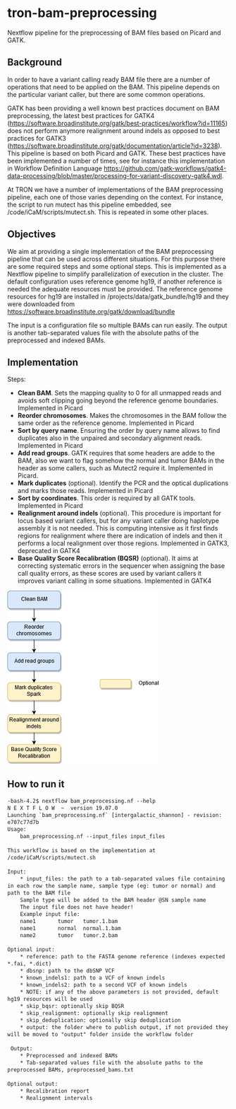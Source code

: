 # tron-bam-preprocessing

Nextflow pipeline for the preprocessing of BAM files based on Picard and GATK.


## Background

In order to have a variant calling ready BAM file there are a number of operations that need to be applied on the BAM. This pipeline depends on the particular variant caller, but there are some common operations.

GATK has been providing a well known best practices document on BAM preprocessing, the latest best practices for GATK4 (https://software.broadinstitute.org/gatk/best-practices/workflow?id=11165) does not perform anymore realignment around indels as opposed to best practices for GATK3 (https://software.broadinstitute.org/gatk/documentation/article?id=3238). This pipeline is based on both Picard and GATK. These best practices have been implemented a number of times, see for instance this implementation in Workflow Definition Language https://github.com/gatk-workflows/gatk4-data-processing/blob/master/processing-for-variant-discovery-gatk4.wdl.

At TRON we have a number of implementations of the BAM preprocessing pipeline, each one of those varies depending on the context. For instance, the script to run mutect has this pipeline embedded, see /code/iCaM/scripts/mutect.sh. This is repeated in some other places.

## Objectives

We aim at providing a single implementation of the BAM preprocessing pipeline that can be used across different situations. For this purpose there are some required steps and some optional steps. This is implemented as a Nextflow pipeline to simplify parallelization of execution in the cluster. The default configuration uses reference genome hg19, if another reference is needed the adequate resources must be provided. The reference genome resources  for hg19 are installed in /projects/data/gatk_bundle/hg19 and they were downloaded from https://software.broadinstitute.org/gatk/download/bundle

The input is a configuration file so multiple BAMs can run easily. The output is another tab-separated values file with the absolute paths of the preprocessed and indexed BAMs.

## Implementation

Steps:

* **Clean BAM**. Sets the mapping quality to 0 for all unmapped reads and avoids soft clipping going beyond the reference genome boundaries. Implemented in Picard
* **Reorder chromosomes**. Makes the chromosomes in the BAM follow the same order as the reference genome. Implemented in Picard
* **Sort by query name**. Ensuring the order by query name allows to find duplicates also in the unpaired and secondary alignment reads. Implemented in Picard
* **Add read groups**. GATK requires that some headers are adde to the BAM, also we want to flag somehow the normal and tumor BAMs in the header as some callers, such as Mutect2 require it. Implemented in Picard.
 * **Mark duplicates** (optional). Identify the PCR and the optical duplications and marks those reads. Implemented in Picard
 * **Sort by coordinates**. This order is required by all GATK tools. Implemented in Picard
 * **Realignment around indels** (optional). This procedure is important for locus based variant callers, but for any variant caller doing haplotype assembly it is not needed. This is computing intensive as it first finds regions for realignment where there are indication of indels  and then it performs a local realignment over those regions. Implemented in GATK3, deprecated in GATK4
 * **Base Quality Score Recalibration (BQSR)** (optional). It aims at correcting systematic errors in the sequencer when assigning the base call quality errors, as these scores are used by variant callers it improves variant calling in some situations. Implemented in GATK4

![Pipeline](bam_preprocessing2.png)

## How to run it

```
-bash-4.2$ nextflow bam_preprocessing.nf --help
N E X T F L O W  ~  version 19.07.0
Launching `bam_preprocessing.nf` [intergalactic_shannon] - revision: e707c77d7b
Usage:
    bam_preprocessing.nf --input_files input_files
 
This workflow is based on the implementation at /code/iCaM/scripts/mutect.sh
 
Input:
    * input_files: the path to a tab-separated values file containing in each row the sample name, sample type (eg: tumor or normal) and path to the BAM file
    Sample type will be added to the BAM header @SN sample name
    The input file does not have header!
    Example input file:
    name1       tumor   tumor.1.bam
    name1       normal  normal.1.bam
    name2       tumor   tumor.2.bam
 
Optional input:
    * reference: path to the FASTA genome reference (indexes expected *.fai, *.dict)
    * dbsnp: path to the dbSNP VCF
    * known_indels1: path to a VCF of known indels
    * known_indels2: path to a second VCF of known indels
    * NOTE: if any of the above parameters is not provided, default hg19 resources will be used
    * skip_bqsr: optionally skip BQSR
    * skip_realignment: optionally skip realignment
    * skip_deduplication: optionally skip deduplication
    * output: the folder where to publish output, if not provided they will be moved to "output" folder inside the workflow folder
 
 Output:
    * Preprocessed and indexed BAMs
    * Tab-separated values file with the absolute paths to the preprocessed BAMs, preprocessed_bams.txt
 
Optional output:
    * Recalibration report
    * Realignment intervals
```
